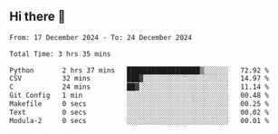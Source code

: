 ## Hi there 👋

<!--
**thethepai/thethepai** is a ✨ _special_ ✨ repository because its `README.md` (this file) appears on your GitHub profile.

Here are some ideas to get you started:

- 🔭 I’m currently working on ...
- 🌱 I’m currently learning ...
- 👯 I’m looking to collaborate on ...
- 🤔 I’m looking for help with ...
- 💬 Ask me about ...
- 📫 How to reach me: ...
- 😄 Pronouns: ...
- ⚡ Fun fact: ...
-->

<!--START_SECTION:waka-->

```txt
From: 17 December 2024 - To: 24 December 2024

Total Time: 3 hrs 35 mins

Python       2 hrs 37 mins   ██████████████████▒░░░░░░   72.92 %
CSV          32 mins         ███▓░░░░░░░░░░░░░░░░░░░░░   14.97 %
C            24 mins         ██▓░░░░░░░░░░░░░░░░░░░░░░   11.14 %
Git Config   1 min           ░░░░░░░░░░░░░░░░░░░░░░░░░   00.48 %
Makefile     0 secs          ░░░░░░░░░░░░░░░░░░░░░░░░░   00.25 %
Text         0 secs          ░░░░░░░░░░░░░░░░░░░░░░░░░   00.02 %
Modula-2     0 secs          ░░░░░░░░░░░░░░░░░░░░░░░░░   00.01 %
```

<!--END_SECTION:waka-->
